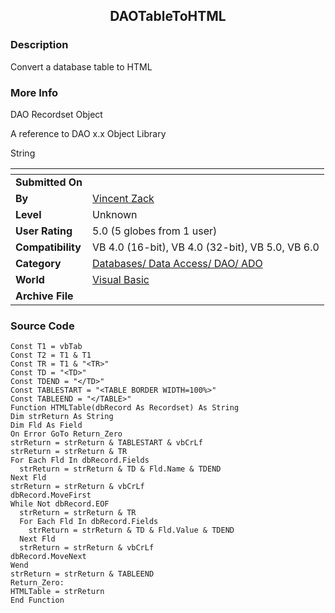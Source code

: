 ﻿<div align="center">

## DAOTableToHTML


</div>

### Description

Convert a database table to HTML
 
### More Info
 
DAO Recordset Object

A reference to DAO x.x Object Library

String


<span>             |<span>
---                |---
**Submitted On**   |
**By**             |[Vincent Zack](https://github.com/Planet-Source-Code/PSCIndex/blob/master/ByAuthor/vincent-zack.md)
**Level**          |Unknown
**User Rating**    |5.0 (5 globes from 1 user)
**Compatibility**  |VB 4\.0 \(16\-bit\), VB 4\.0 \(32\-bit\), VB 5\.0, VB 6\.0
**Category**       |[Databases/ Data Access/ DAO/ ADO](https://github.com/Planet-Source-Code/PSCIndex/blob/master/ByCategory/databases-data-access-dao-ado__1-6.md)
**World**          |[Visual Basic](https://github.com/Planet-Source-Code/PSCIndex/blob/master/ByWorld/visual-basic.md)
**Archive File**   |[](https://github.com/Planet-Source-Code/vincent-zack-daotabletohtml__1-1645/archive/master.zip)





### Source Code

```
Const T1 = vbTab
Const T2 = T1 & T1
Const TR = T1 & "<TR>"
Const TD = "<TD>"
Const TDEND = "</TD>"
Const TABLESTART = "<TABLE BORDER WIDTH=100%>"
Const TABLEEND = "</TABLE>"
Function HTMLTable(dbRecord As Recordset) As String
Dim strReturn As String
Dim Fld As Field
On Error GoTo Return_Zero
strReturn = strReturn & TABLESTART & vbCrLf
strReturn = strReturn & TR
For Each Fld In dbRecord.Fields
  strReturn = strReturn & TD & Fld.Name & TDEND
Next Fld
strReturn = strReturn & vbCrLf
dbRecord.MoveFirst
While Not dbRecord.EOF
  strReturn = strReturn & TR
  For Each Fld In dbRecord.Fields
    strReturn = strReturn & TD & Fld.Value & TDEND
  Next Fld
  strReturn = strReturn & vbCrLf
dbRecord.MoveNext
Wend
strReturn = strReturn & TABLEEND
Return_Zero:
HTMLTable = strReturn
End Function
```

